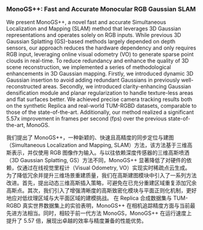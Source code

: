 ### MonoGS++: Fast and Accurate Monocular RGB Gaussian SLAM

We present MonoGS++, a novel fast and accurate Simultaneous Localization and Mapping (SLAM) method that leverages 3D Gaussian representations and operates solely on RGB inputs. While previous 3D Gaussian Splatting (GS)-based methods largely depended on depth sensors, our approach reduces the hardware dependency and only requires RGB input, leveraging online visual odometry (VO) to generate sparse point clouds in real-time. To reduce redundancy and enhance the quality of 3D scene reconstruction, we implemented a series of methodological enhancements in 3D Gaussian mapping. Firstly, we introduced dynamic 3D Gaussian insertion to avoid adding redundant Gaussians in previously well-reconstructed areas. Secondly, we introduced clarity-enhancing Gaussian densification module and planar regularization to handle texture-less areas and flat surfaces better. We achieved precise camera tracking results both on the synthetic Replica and real-world TUM-RGBD datasets, comparable to those of the state-of-the-art. Additionally, our method realized a significant 5.57x improvement in frames per second (fps) over the previous state-of-the-art, MonoGS.

我们提出了 MonoGS++，一种新颖的、快速且高精度的同步定位与建图（Simultaneous Localization and Mapping, SLAM）方法，该方法基于三维高斯表示，并仅使用 RGB 图像作为输入。与以往依赖深度传感器的三维高斯喷洒（3D Gaussian Splatting, GS）方法不同，MonoGS++ 显著降低了对硬件的依赖，仅通过在线视觉里程计（Visual Odometry, VO）实现实时稀疏点云生成。
为了降低冗余并提升三维场景重建质量，我们在高斯建图模块中引入了一系列方法改进。首先，提出动态三维高斯插入策略，可避免在已充分重建区域重复添加冗余高斯点。其次，我们引入了增强清晰度的高斯致密化模块与平面正则化机制，更好地应对低纹理区域与大平面区域的建模挑战。
在 Replica 合成数据集与 TUM-RGBD 真实世界数据集上的实验表明，MonoGS++ 在相机追踪精度方面与当前最先进方法相当。同时，相较于前一代方法 MonoGS，MonoGS++ 在运行速度上提升了 5.57 倍，展现出卓越的效率与精度兼备的性能优势。
